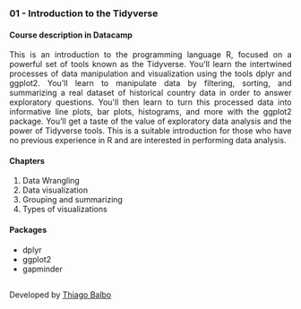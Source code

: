 ### 01 - Introduction to the Tidyverse

#### Course description in Datacamp

<div align="justify">This is an introduction to the programming language R, focused on a powerful set of tools known as the Tidyverse. 
You'll learn the intertwined processes of data manipulation and visualization using the tools dplyr and ggplot2. You'll learn to manipulate data by filtering, sorting, 
and summarizing a real dataset of historical country data in order to answer exploratory questions. You'll then learn to turn this processed data into informative line plots, 
bar plots, histograms, and more with the ggplot2 package. You’ll get a taste of the value of exploratory data analysis and the power of Tidyverse tools. This is a 
suitable introduction for those who have no previous experience in R and are interested in performing data analysis.</div>

#### Chapters

1. Data Wrangling 
2. Data visualization 
3. Grouping and summarizing 
4. Types of visualizations 

#### Packages

- dplyr
- ggplot2
- gapminder

##

Developed by [Thiago Balbo](https://github.com/ThiagoBalbo16)
